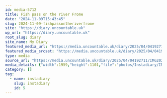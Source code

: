 ```yaml
---
id: media-5712
title: Fish pass on the river Frome
date: "2024-11-09T15:43:45"
slug: 2024-11-09-fishpassontheriverfrome
site: "https://diary.uncountable.uk"
wp_url: "https://diary.uncountable.uk"
root_slug: diary
site_name: My Diary
featured_media_url: "https://media.uncountable.uk/diary/2025/04/04192711/IMG20241109154345.webp"
featured_media_srcset: "https://media.uncountable.uk/diary/2025/04/04192711/IMG20241109154345-300x169.webp 300w, https://media.uncountable.uk/diary/2025/04/04192711/IMG20241109154345-1024x576.webp 1024w, https://media.uncountable.uk/diary/2025/04/04192711/IMG20241109154345-150x150.webp 150w, https://media.uncountable.uk/diary/2025/04/04192711/IMG20241109154345-640x360.webp 640w, https://media.uncountable.uk/diary/2025/04/04192711/IMG20241109154345.webp 1959w"
type: media
source_url: "https://media.uncountable.uk/diary/2025/04/04192711/IMG20241109154345.webp"
media_details: {"width":1959,"height":1101,"file":"photos/Instadiary/IMG20241109154345.webp","filesize":140196,"sizes":{"medium":{"file":"IMG20241109154345-300x169.webp","width":300,"height":169,"filesize":16738,"mime_type":"image/webp","source_url":"https://media.uncountable.uk/diary/2025/04/04192711/IMG20241109154345-300x169.webp"},"large":{"file":"IMG20241109154345-1024x576.webp","width":1024,"height":576,"filesize":137006,"mime_type":"image/webp","source_url":"https://media.uncountable.uk/diary/2025/04/04192711/IMG20241109154345-1024x576.webp"},"thumbnail":{"file":"IMG20241109154345-150x150.webp","width":150,"height":150,"filesize":7502,"mime_type":"image/webp","source_url":"https://media.uncountable.uk/diary/2025/04/04192711/IMG20241109154345-150x150.webp"},"mobwidth":{"file":"IMG20241109154345-640x360.webp","width":640,"height":360,"filesize":65128,"mime_type":"image/webp","source_url":"https://media.uncountable.uk/diary/2025/04/04192711/IMG20241109154345-640x360.webp"},"full":{"file":"IMG20241109154345.webp","width":1959,"height":1101,"mime_type":"image/webp","source_url":"https://media.uncountable.uk/diary/2025/04/04192711/IMG20241109154345.webp"}},"image_meta":{"aperture":"0","credit":"","camera":"","caption":"","created_timestamp":"0","copyright":"","focal_length":"0","iso":"0","shutter_speed":"0","title":"","orientation":"0","keywords":[]}}
category: []
tag:
  - name: instadiary
    slug: instadiary
    id: 5
---
```


